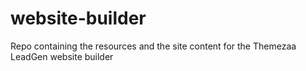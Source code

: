 # website-builder
Repo containing the resources and the site content for the Themezaa LeadGen website builder
